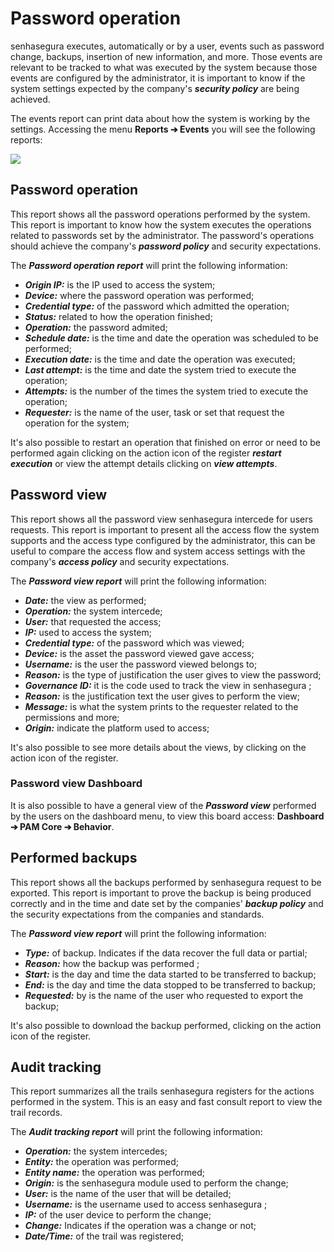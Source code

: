 # Password operation

senhasegura executes, automatically or by a user, events such as password change, backups, insertion of new information, and more. Those events are relevant to be tracked to what was executed by the system because those events are configured by the administrator, it is important to know if the system settings expected by the company's ***security policy*** are being achieved.

The events report can print data about how the system is working by the settings. Accessing the menu **Reports ➔ Events** you will see the following reports:

![](https://cdn.document360.io/5a1d58df-64ce-42a2-8b23-688477d32f33/Images/Documentation/image-1667999170353.png)

## Password operation

This report shows all the password operations performed by the system. This report is important to know how the system executes the operations related to passwords set by the
administrator. The password's operations should achieve the company's ***password policy*** and security expectations.

The ***Password operation report*** will print the following information:

* ***Origin IP:*** is the IP used to access the system;
* ***Device:*** where the password operation was performed;
* ***Credential type:*** of the password which admitted the operation;
* ***Status:*** related to how the operation finished;
* ***Operation:*** the password admited;
* ***Schedule date:*** is the time and date the operation was scheduled to be performed;
* ***Execution date:*** is the time and date the operation was executed;
* ***Last attempt:*** is the time and date the system tried to execute the operation;
* ***Attempts:*** is the number of the times the system tried to execute the operation;
* ***Requester:*** is the name of the user, task or set that request the operation for the system;

It's also possible to restart an operation that finished on error or need to be performed again clicking on the action icon of the register ***restart execution*** or view the attempt details clicking on ***view attempts***.

## Password view

This report shows all the password view senhasegura intercede for users requests. This report is important to present all the access flow the system supports and the access type configured by the administrator, this can be useful to compare the access flow and system access settings with the company's ***access policy*** and security expectations.

The ***Password view report*** will print the following information:

* ***Date:*** the view as performed;
* ***Operation:*** the system intercede;
* ***User:*** that requested the access;
* ***IP:*** used to access the system;
* ***Credential type:*** of the password which was viewed;
* ***Device:*** is the asset the password viewed gave access;
* ***Username:*** is the user the password viewed belongs to;
* ***Reason:*** is the type of justification the user gives to view the password;
* ***Governance ID:*** it is the code used to track the view in senhasegura ;
* ***Reason:*** is the justification text the user gives to perform the view;
* ***Message:*** is what the system prints to the requester related to the permissions and more;
* ***Origin:*** indicate the platform used to access;

It's also possible to see more details about the views, by clicking on the action icon of the register.

### Password view Dashboard

It is also possible to have a general view of the ***Password view*** performed by the users on the dashboard menu, to view this board access: **Dashboard ➔ PAM Core ➔ Behavior**.

## Performed backups

This report shows all the backups performed by senhasegura request to be exported. This report is important to prove the backup is being produced correctly and in the time and date set by the companies' ***backup policy*** and the security expectations from the companies and standards.

The ***Password view report*** will print the following information:

* ***Type:*** of backup. Indicates if the data recover the full data or partial;
* ***Reason:*** how the backup was performed ;
* ***Start:*** is the day and time the data started to be transferred to backup;
* ***End:*** is the day and time the data stopped to be transferred to backup;
* ***Requested:*** by is the name of the user who requested to export the backup;

It's also possible to download the backup performed, clicking on the action icon of the register.

## Audit tracking

This report summarizes all the trails senhasegura registers for the actions performed in the system. This is an easy and fast consult report to view the trail records.

The ***Audit tracking report*** will print the following information:

* ***Operation:*** the system intercedes;
* ***Entity:*** the operation was performed;
* ***Entity name:*** the operation was performed;
* ***Origin:*** is the senhasegura module used to perform the change;
* ***User:*** is the name of the user that will be detailed;
* ***Username:*** is the username used to access senhasegura ;
* ***IP:*** of the user device to perform the change;
* ***Change:*** Indicates if the operation was a change or not;
* ***Date/Time:*** of the trail was registered;
